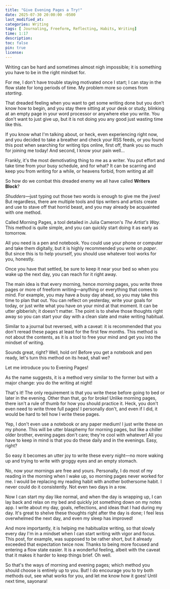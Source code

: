 ```yaml
---
title: "Give Evening Pages a Try!"
date: 2025-07-30 20:00:00 -0500
last_modified_at:
categories: Writing
tags: [ Journaling, Freeform, Reflecting, Habits, Writing]
time: 1:17
description:
toc: false
pin: true
license: 
---
```


Writing can be hard and sometimes almost nigh impossible; it is something you have to be in the right mindset for.

For me, I don't have trouble staying motivated once I start; I can stay in the flow state for long periods of time. My problem more so comes from *starting*.

That dreaded feeling when you want to get some writing done but you don't know how to begin, and you stay there sitting at your desk or study, blinking at an empty page in your word processor or anywhere else you write. You don't want to just give up, but it is not doing you any good just wasting time like this.

If you know what I'm talking about, or heck, even experiencing right now, and you decided to take a breather and check your RSS feeds, or you found this post when searching for writing tips online, first off, thank you so much for joining me today! And second, I know your pain well...

Frankly, it's the most demotivating thing to me as a writer. You put effort and take time from your busy schedule, and for what? It can be scarring and keep you from writing for a while, or heavens forbid, from writing at all!

So how do we combat this dreaded enemy we all have called **Writers Block**?

*Shudders*—just typing out those two words is enough to give me the jives! But regardless, there are multiple tools and tips writers and artists create and use to stave off that horrid beast, and you may already be acquainted with one method.

Called Morning Pages, a tool detailed in Julia Cameron's *The Artist's Way*. This method is quite simple, and you can quickly start doing it as early as tomorrow.

All you need is a pen and notebook. You could use your phone or computer and take them digitally, but it is highly recommended you write on *paper*. But since this is to help yourself, you should use whatever tool works for you, honestly.

Once you have that settled, be sure to keep it near your bed so when you wake up the next day, you can reach for it right away.

The main idea is that every morning, hence *morning* pages, you write three pages or more of freeform writing—anything or everything that comes to mind. For example, you may have a busy day ahead, so you may take this time to plan that out. You can reflect on yesterday, write your goals for today, or just write what you have on your mind at that moment. It can be utter gibberish; it doesn't matter. The point is to shelve those thoughts right away so you can start your day with a clean slate and make writing habitual.

Similar to a journal but reversed, with a caveat: it is recommended that you don't reread these pages at least for the first few months. This method is not about the contents, as it is a tool to free your mind and get you into the mindset of writing.

Sounds great, right? Well, hold on! Before you get a notebook and pen ready, let's turn this method on its head, shall we?

Let me introduce you to Evening Pages!

As the name suggests, it is a method very similar to the former but with a major change: you do the writing at night!

That's it! The only requirement is that you write these before going to bed or later in the evening. Other than that, go for broke! Unlike morning pages, there isn't a rule of thumb for how you should practice it. Heck, you don't even need to write three full pages! I personally don't, and even if I did, it would be hard to tell how I write these pages.

Yep, I don't even use a notebook or any paper medium! I just write these on my phone. This will be utter blasphemy for morning pages, but like a chiller older brother, evening pages don't care; they're cool with whatever! All you have to keep in mind is that you do these daily and in the evenings. Easy, right?

So easy it becomes an utter joy to write these every night—no more waking up and trying to write with groggy eyes and an empty stomach.

No, now your mornings are free and yours. Personally, I do most of my reading in the morning when I wake up, so morning pages never worked for me. I would be replacing my reading habit with another bothersome habit. I never could do it consistently. Not even two days in a row.

Now I can start my day like normal, and when the day is wrapping up, I can lay back and relax on my bed and quickly jot something down on my notes app. I write about my day, goals, reflections, and ideas that I had during my day. It's great to shelve these thoughts right after the day is done; I feel less overwhelmed the next day, and even my sleep has improved!
 
And more importantly, it is helping me habitualize writing, so that slowly every day I'm in a mindset when I can start writing with vigor and focus. This post, for example, was supposed to be rather short, but it already exceeded that expectation twice now. Thanks to being more focused and entering a flow state easier. It is a wonderful feeling, albeit with the caveat that it makes it harder to keep things brief. Oh well.

So that's the ways of morning and evening pages; which method you should choose is entirely up to you. But! I do encourage you to try both methods out, see what works for you, and let me know how it goes! Until next time, sayonara!


